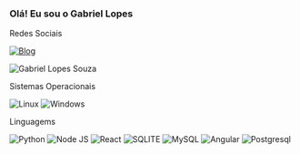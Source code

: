 ### Olá! Eu sou o Gabriel Lopes

Redes Sociais

[![Blog](https://img.shields.io/badge/LinkedIn-0077B5?style=for-the-badge&logo=linkedin&logoColor=white)](https://www.linkedin.com/in/gabriel-lopes-968b111a5/)


![Gabriel Lopes Souza](https://github-readme-stats.vercel.app/api?username=GabrielLS88&show_icons=true&theme=dark) 

Sistemas Operacionais

![Linux](https://img.shields.io/badge/Ubuntu-E95420?style=for-the-badge&logo=ubuntu&logoColor=white)
![Windows](https://img.shields.io/badge/Windows-0078D6?style=for-the-badge&logo=windows&logoColor=white)

Linguagems

![Python](https://img.shields.io/badge/Python-3776AB?style=for-the-badge&logo=python&logoColor=white)
![Node JS](https://img.shields.io/badge/Node.js-43853D?style=for-the-badge&logo=node.js&logoColor=white)
![React](https://img.shields.io/badge/React-20232A?style=for-the-badge&logo=react&logoColor=61DAFB)
![SQLITE](https://img.shields.io/badge/SQLite-07405E?style=for-the-badge&logo=sqlite&logoColor=white)
![MySQL](https://img.shields.io/badge/MySQL-00000F?style=for-the-badge&logo=mysql&logoColor=white)
![Angular](https://img.shields.io/badge/Angular-DD0031?style=for-the-badge&logo=angular&logoColor=white)
![Postgresql](https://img.shields.io/badge/PostgreSQL-316192?style=for-the-badge&logo=postgresql&logoColor=white)
